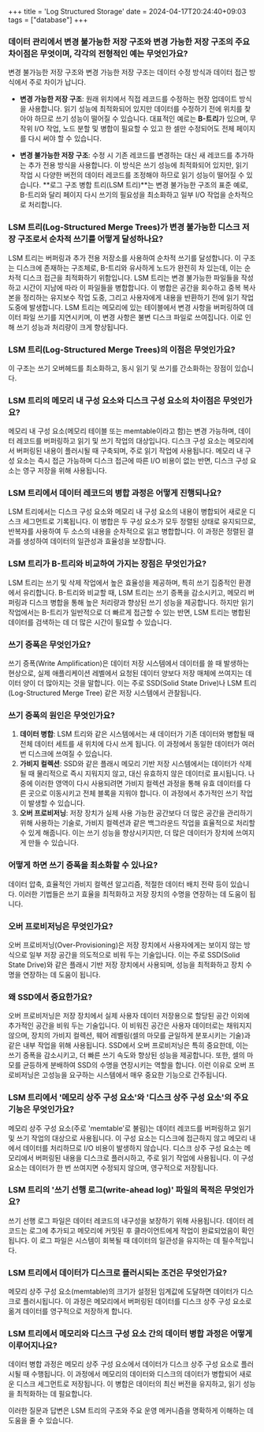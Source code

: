 +++
title = 'Log Structured Storage'
date = 2024-04-17T20:24:40+09:03
tags = ["database"]
+++

### 데이터 관리에서 변경 불가능한 저장 구조와 변경 가능한 저장 구조의 주요 차이점은 무엇이며, 각각의 전형적인 예는 무엇인가요?

변경 불가능한 저장 구조와 변경 가능한 저장 구조는 데이터 수정 방식과 데이터 접근 방식에서 주로 차이가 납니다.

<!--more-->

- **변경 가능한 저장 구조**: 원래 위치에서 직접 레코드를 수정하는 현장 업데이트 방식을 사용합니다. 읽기 성능에 최적화되어 있지만 데이터를 수정하기 전에 위치를 찾아야 하므로 쓰기 성능이 떨어질 수 있습니다. 대표적인 예로는 **B-트리**가 있으며, 무작위 I/O 작업, 노드 분할 및 병합이 필요할 수 있고 한 셀만 수정되어도 전체 페이지를 다시 써야 할 수 있습니다.
    
- **변경 불가능한 저장 구조**: 수정 시 기존 레코드를 변경하는 대신 새 레코드를 추가하는 추가 전용 방식을 사용합니다. 이 방식은 쓰기 성능에 최적화되어 있지만, 읽기 작업 시 다양한 버전의 데이터 레코드를 조정해야 하므로 읽기 성능이 떨어질 수 있습니다. **로그 구조 병합 트리(LSM 트리)**는 변경 불가능한 구조의 표준 예로, B-트리와 달리 페이지 다시 쓰기의 필요성을 최소화하고 일부 I/O 작업을 순차적으로 처리합니다.

### LSM 트리(Log-Structured Merge Trees)가 변경 불가능한 디스크 저장 구조로서 순차적 쓰기를 어떻게 달성하나요?

LSM 트리는 버퍼링과 추가 전용 저장소를 사용하여 순차적 쓰기를 달성합니다. 이 구조는 디스크에 존재하는 구조체로, B-트리와 유사하게 노드가 완전히 차 있는데, 이는 순차적 디스크 접근을 최적화하기 위함입니다. LSM 트리는 변경 불가능한 파일들을 작성하고 시간이 지남에 따라 이 파일들을 병합합니다. 이 병합은 공간을 회수하고 중복 복사본을 정리하는 유지보수 작업 도중, 그리고 사용자에게 내용을 반환하기 전에 읽기 작업 도중에 발생합니다. LSM 트리는 메모리에 있는 테이블에서 변경 사항을 버퍼링하여 데이터 파일 쓰기를 지연시키며, 이 변경 사항은 불변 디스크 파일로 쓰여집니다. 이로 인해 쓰기 성능과 처리량이 크게 향상됩니다.

### LSM 트리(Log-Structured Merge Trees)의 이점은 무엇인가요?

이 구조는 쓰기 오버헤드를 최소화하고, 동시 읽기 및 쓰기를 간소화하는 장점이 있습니다.

### LSM 트리의 메모리 내 구성 요소와 디스크 구성 요소의 차이점은 무엇인가요?

메모리 내 구성 요소(메모리 테이블 또는 memtable이라고 함)는 변경 가능하며, 데이터 레코드를 버퍼링하고 읽기 및 쓰기 작업의 대상입니다. 디스크 구성 요소는 메모리에서 버퍼링된 내용이 플러시될 때 구축되며, 주로 읽기 작업에 사용됩니다. 메모리 내 구성 요소는 즉시 접근 가능하며 디스크 접근에 따른 I/O 비용이 없는 반면, 디스크 구성 요소는 영구 저장을 위해 사용됩니다.

### LSM 트리에서 데이터 레코드의 병합 과정은 어떻게 진행되나요?

LSM 트리에서는 디스크 구성 요소와 메모리 내 구성 요소의 내용이 병합되어 새로운 디스크 세그먼트로 기록됩니다. 이 병합은 두 구성 요소가 모두 정렬된 상태로 유지되므로, 반복자를 사용하여 두 소스의 내용을 순차적으로 읽고 병합합니다. 이 과정은 정렬된 결과를 생성하여 데이터의 일관성과 효율성을 보장합니다.

### LSM 트리가 B-트리와 비교하여 가지는 장점은 무엇인가요?

LSM 트리는 쓰기 및 삭제 작업에서 높은 효율성을 제공하며, 특히 쓰기 집중적인 환경에서 유리합니다. B-트리와 비교할 때, LSM 트리는 쓰기 증폭을 감소시키고, 메모리 버퍼링과 디스크 병합을 통해 높은 처리량과 향상된 쓰기 성능을 제공합니다. 하지만 읽기 작업에서는 B-트리가 일반적으로 더 빠르게 접근할 수 있는 반면, LSM 트리는 병합된 데이터를 검색하는 데 더 많은 시간이 필요할 수 있습니다.

### 쓰기 증폭은 무엇인가요?

쓰기 증폭(Write Amplification)은 데이터 저장 시스템에서 데이터를 쓸 때 발생하는 현상으로, 실제 애플리케이션 레벨에서 요청된 데이터 양보다 저장 매체에 쓰여지는 데이터 양이 더 많아지는 것을 말합니다. 이는 주로 SSD(Solid State Drive)나 LSM 트리(Log-Structured Merge Tree) 같은 저장 시스템에서 관찰됩니다.

### 쓰기 증폭의 원인은 무엇인가요?

1. **데이터 병합**: LSM 트리와 같은 시스템에서는 새 데이터가 기존 데이터와 병합될 때 전체 데이터 세트를 새 위치에 다시 쓰게 됩니다. 이 과정에서 동일한 데이터가 여러 번 디스크에 쓰여질 수 있습니다.
2. **가비지 컬렉션**: SSD와 같은 플래시 메모리 기반 저장 시스템에서는 데이터가 삭제될 때 물리적으로 즉시 지워지지 않고, 대신 유효하지 않은 데이터로 표시됩니다. 나중에 이러한 영역이 다시 사용되려면 가비지 컬렉션 과정을 통해 유효 데이터를 다른 곳으로 이동시키고 전체 블록을 지워야 합니다. 이 과정에서 추가적인 쓰기 작업이 발생할 수 있습니다.
3. **오버 프로비저닝**: 저장 장치가 실제 사용 가능한 공간보다 더 많은 공간을 관리하기 위해 사용하는 기술로, 가비지 컬렉션과 같은 백그라운드 작업을 효율적으로 처리할 수 있게 해줍니다. 이는 쓰기 성능을 향상시키지만, 더 많은 데이터가 장치에 쓰여지게 만들 수 있습니다.

### 어떻게 하면 쓰기 증폭을 최소화할 수 있나요?

데이터 압축, 효율적인 가비지 컬렉션 알고리즘, 적절한 데이터 배치 전략 등이 있습니다. 이러한 기법들은 쓰기 효율을 최적화하고 저장 장치의 수명을 연장하는 데 도움이 됩니다.

### 오버 프로비저닝은 무엇인가요?

오버 프로비저닝(Over-Provisioning)은 저장 장치에서 사용자에게는 보이지 않는 방식으로 일부 저장 공간을 의도적으로 비워 두는 기술입니다. 이는 주로 SSD(Solid State Drive)와 같은 플래시 기반 저장 장치에서 사용되며, 성능을 최적화하고 장치 수명을 연장하는 데 도움이 됩니다.

### 왜 SSD에서 중요한가요?

오버 프로비저닝은 저장 장치에서 실제 사용자 데이터 저장용으로 할당된 공간 이외에 추가적인 공간을 비워 두는 기술입니다. 이 비워진 공간은 사용자 데이터로는 채워지지 않으며, 장치의 가비지 컬렉션, 웨어 레벨링(셀의 마모를 균일하게 분포시키는 기술)과 같은 내부 작업을 위해 사용됩니다. SSD에서 오버 프로비저닝은 특히 중요한데, 이는 쓰기 증폭을 감소시키고, 더 빠른 쓰기 속도와 향상된 성능을 제공합니다. 또한, 셀의 마모를 균등하게 분배하여 SSD의 수명을 연장시키는 역할을 합니다. 이런 이유로 오버 프로비저닝은 고성능을 요구하는 시스템에서 매우 중요한 기능으로 간주됩니다.

### LSM 트리에서 '메모리 상주 구성 요소'와 '디스크 상주 구성 요소'의 주요 기능은 무엇인가요?

메모리 상주 구성 요소(주로 'memtable'로 불림)는 데이터 레코드를 버퍼링하고 읽기 및 쓰기 작업의 대상으로 사용됩니다. 이 구성 요소는 디스크에 접근하지 않고 메모리 내에서 데이터를 처리하므로 I/O 비용이 발생하지 않습니다. 디스크 상주 구성 요소는 메모리에서 버퍼링된 내용을 디스크로 플러시하고, 주로 읽기 작업에 사용됩니다. 이 구성 요소는 데이터가 한 번 쓰여지면 수정되지 않으며, 영구적으로 저장됩니다.

### LSM 트리의 '쓰기 선행 로그(write-ahead log)' 파일의 목적은 무엇인가요?

쓰기 선행 로그 파일은 데이터 레코드의 내구성을 보장하기 위해 사용됩니다. 데이터 레코드는 로그에 추가되고 메모리에 커밋된 후 클라이언트에게 작업이 완료되었음이 확인됩니다. 이 로그 파일은 시스템이 회복될 때 데이터의 일관성을 유지하는 데 필수적입니다.

### LSM 트리에서 데이터가 디스크로 플러시되는 조건은 무엇인가요?

메모리 상주 구성 요소(memtable)의 크기가 설정된 임계값에 도달하면 데이터가 디스크로 플러시됩니다. 이 과정은 메모리에서 버퍼링된 데이터를 디스크 상주 구성 요소로 옮겨 데이터를 영구적으로 저장하게 합니다.

### LSM 트리에서 메모리와 디스크 구성 요소 간의 데이터 병합 과정은 어떻게 이루어지나요?

데이터 병합 과정은 메모리 상주 구성 요소에서 데이터가 디스크 상주 구성 요소로 플러시될 때 수행됩니다. 이 과정에서 메모리의 데이터와 디스크의 데이터가 병합되어 새로운 디스크 세그먼트로 저장됩니다. 이 병합은 데이터의 최신 버전을 유지하고, 읽기 성능을 최적화하는 데 필요합니다.

이러한 질문과 답변은 LSM 트리의 구조와 주요 운영 메커니즘을 명확하게 이해하는 데 도움을 줄 수 있습니다.
